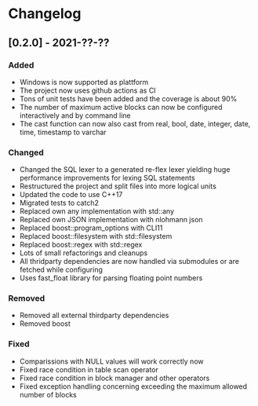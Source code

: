 
# Changelog

## [0.2.0] - 2021-??-??

### Added

* Windows is now supported as plattform
* The project now uses github actions as CI
* Tons of unit tests have been added and the coverage is about 90%
* The number of maximum active blocks can now be configured interactively and by command line
* The cast function can now also cast from real, bool, date, integer, date, time, timestamp to varchar

### Changed

* Changed the SQL lexer to a generated re-flex lexer yielding huge performance improvements for lexing SQL statements
* Restructured the project and split files into more logical units
* Updated the code to use C++17
* Migrated tests to catch2
* Replaced own any implementation with std::any
* Replaced own JSON implementation with nlohmann json
* Replaced boost::program_options with CLI11
* Replaced boost::filesystem with std::filesystem
* Replaced boost::regex with std::regex
* Lots of small refactorings and cleanups
* All thridparty dependencies are now handled via submodules or are fetched while configuring
* Uses fast_float library for parsing floating point numbers

### Removed

* Removed all external thirdparty dependencies
* Removed boost

### Fixed

* Comparissions with NULL values will work correctly now
* Fixed race condition in table scan operator
* Fixed race condition in block manager and other operators
* Fixed exception handling concerning exceeding the maximum allowed number of blocks

